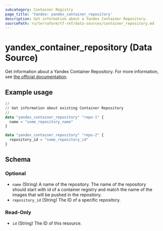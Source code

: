 ```yaml
---
subcategory: Container Registry
page_title: 'Yandex: yandex_container_repository'
description: Get information about a Yandex Container Repository.
sourcePath: ru/terraform/tf-ref/data-sources/container_repository.md
---
```


# yandex_container_repository (Data Source)

Get information about a Yandex Container Repository. For more information, see [the official documentation](https://yandex.cloud/docs/container-registry/concepts/repository).

## Example usage

```terraform
//
// Get information about existing Container Repository
//
data "yandex_container_repository" "repo-1" {
  name = "some_repository_name"
}

data "yandex_container_repository" "repo-2" {
  repository_id = "some_repository_id"
}
```

<!-- schema generated by tfplugindocs -->
## Schema

### Optional

- `name` (String) A name of the repository. The name of the repository should start with id of a container registry and match the name of the images that will be pushed in the repository.
- `repository_id` (String) The ID of a specific repository.

### Read-Only

- `id` (String) The ID of this resource.
